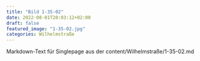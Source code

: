 ```yaml
---
title: "Bild 1-35-02"
date: 2022-08-01T20:03:12+02:00
draft: false
featured_image: "1-35-02.jpg"
categories: Wilhelmstraße
---
```



Markdown-Text für Singlepage aus der content/Wilhelmstraße/1-35-02.md